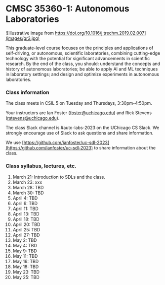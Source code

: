 # CMSC 35360-1: Autonomous Laboratories

![Illustrative image from https://doi.org/10.1016/j.trechm.2019.02.007](images/gr3.jpg)

This graduate-level course focuses on the principles and applications of self-driving, or autonomous, scientific laboratories, combining cutting-edge technology with the potential for significant advancements in scientific research. By the end of the class, you should: understand the concepts and history of autonomous laboratories; be able to apply AI and ML techniques in laboratory settings; and design and optimize experiments in autonomous laboratories.

### Class information

The class meets in CSIL 5 on Tuesday and Thursdays, 3:30pm-4:50pm.

Your instructors are Ian Foster (foster@uchicago.edu) and Rick Stevens (rstevens@uchicago.edu). 

The class Slack channel is #auto-labs-2023 on the UChicago CS Slack. We strongly encourage use of Slack to ask questions and share information.

We use [https://github.com/ianfoster/uc-sdl-2023](https://github.com/ianfoster/uc-sdl-2023) to share information about the class.

### Class syllabus, lectures, etc.

1. March 21: Introduction to SDLs and the class.
1. March 23: xxx
1. March 28: TBD
2. March 30: TBD
3. April 4: TBD
4. April 6: TBD
5. April 11: TBD
6. April 13: TBD
7. April 18: TBD
8. April 20: TBD
9. April 25: TBD
10. April 27: TBD
11. May 2: TBD
12. May 4: TBD
13. May 9: TBD
14. May 11: TBD
15. May 16: TBD
16. May 18: TBD
17. May 23: TBD
18. May 25: TBD

